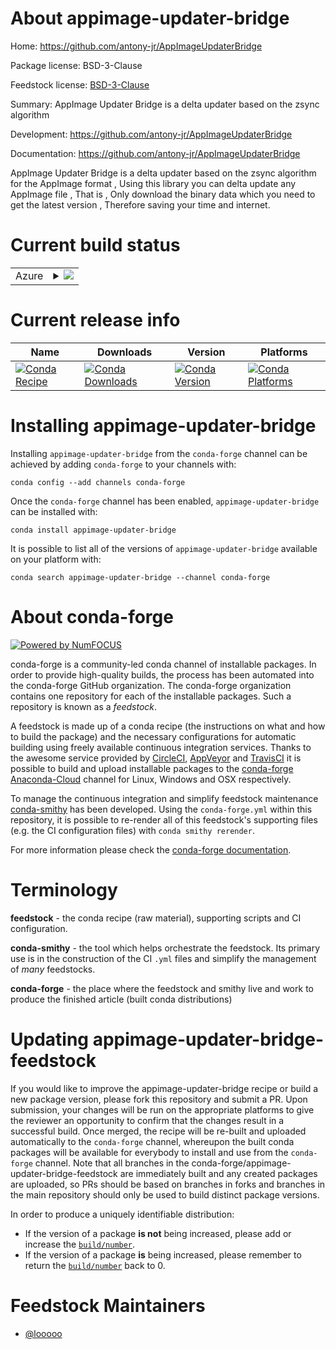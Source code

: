 About appimage-updater-bridge
=============================

Home: https://github.com/antony-jr/AppImageUpdaterBridge

Package license: BSD-3-Clause

Feedstock license: [BSD-3-Clause](https://github.com/conda-forge/appimage-updater-bridge-feedstock/blob/master/LICENSE.txt)

Summary: AppImage Updater Bridge is a delta updater based on the zsync algorithm

Development: https://github.com/antony-jr/AppImageUpdaterBridge

Documentation: https://github.com/antony-jr/AppImageUpdaterBridge

AppImage Updater Bridge is a delta updater based on the zsync algorithm for the AppImage format ,
Using this library you can delta update any AppImage file , That is ,
Only download the binary data which you need to get the latest version , Therefore saving your time and internet.


Current build status
====================


<table>
    
  <tr>
    <td>Azure</td>
    <td>
      <details>
        <summary>
          <a href="https://dev.azure.com/conda-forge/feedstock-builds/_build/latest?definitionId=10825&branchName=master">
            <img src="https://dev.azure.com/conda-forge/feedstock-builds/_apis/build/status/appimage-updater-bridge-feedstock?branchName=master">
          </a>
        </summary>
        <table>
          <thead><tr><th>Variant</th><th>Status</th></tr></thead>
          <tbody><tr>
              <td>linux_64</td>
              <td>
                <a href="https://dev.azure.com/conda-forge/feedstock-builds/_build/latest?definitionId=10825&branchName=master">
                  <img src="https://dev.azure.com/conda-forge/feedstock-builds/_apis/build/status/appimage-updater-bridge-feedstock?branchName=master&jobName=linux&configuration=linux_64_" alt="variant">
                </a>
              </td>
            </tr>
          </tbody>
        </table>
      </details>
    </td>
  </tr>
</table>

Current release info
====================

| Name | Downloads | Version | Platforms |
| --- | --- | --- | --- |
| [![Conda Recipe](https://img.shields.io/badge/recipe-appimage--updater--bridge-green.svg)](https://anaconda.org/conda-forge/appimage-updater-bridge) | [![Conda Downloads](https://img.shields.io/conda/dn/conda-forge/appimage-updater-bridge.svg)](https://anaconda.org/conda-forge/appimage-updater-bridge) | [![Conda Version](https://img.shields.io/conda/vn/conda-forge/appimage-updater-bridge.svg)](https://anaconda.org/conda-forge/appimage-updater-bridge) | [![Conda Platforms](https://img.shields.io/conda/pn/conda-forge/appimage-updater-bridge.svg)](https://anaconda.org/conda-forge/appimage-updater-bridge) |

Installing appimage-updater-bridge
==================================

Installing `appimage-updater-bridge` from the `conda-forge` channel can be achieved by adding `conda-forge` to your channels with:

```
conda config --add channels conda-forge
```

Once the `conda-forge` channel has been enabled, `appimage-updater-bridge` can be installed with:

```
conda install appimage-updater-bridge
```

It is possible to list all of the versions of `appimage-updater-bridge` available on your platform with:

```
conda search appimage-updater-bridge --channel conda-forge
```


About conda-forge
=================

[![Powered by NumFOCUS](https://img.shields.io/badge/powered%20by-NumFOCUS-orange.svg?style=flat&colorA=E1523D&colorB=007D8A)](http://numfocus.org)

conda-forge is a community-led conda channel of installable packages.
In order to provide high-quality builds, the process has been automated into the
conda-forge GitHub organization. The conda-forge organization contains one repository
for each of the installable packages. Such a repository is known as a *feedstock*.

A feedstock is made up of a conda recipe (the instructions on what and how to build
the package) and the necessary configurations for automatic building using freely
available continuous integration services. Thanks to the awesome service provided by
[CircleCI](https://circleci.com/), [AppVeyor](https://www.appveyor.com/)
and [TravisCI](https://travis-ci.com/) it is possible to build and upload installable
packages to the [conda-forge](https://anaconda.org/conda-forge)
[Anaconda-Cloud](https://anaconda.org/) channel for Linux, Windows and OSX respectively.

To manage the continuous integration and simplify feedstock maintenance
[conda-smithy](https://github.com/conda-forge/conda-smithy) has been developed.
Using the ``conda-forge.yml`` within this repository, it is possible to re-render all of
this feedstock's supporting files (e.g. the CI configuration files) with ``conda smithy rerender``.

For more information please check the [conda-forge documentation](https://conda-forge.org/docs/).

Terminology
===========

**feedstock** - the conda recipe (raw material), supporting scripts and CI configuration.

**conda-smithy** - the tool which helps orchestrate the feedstock.
                   Its primary use is in the construction of the CI ``.yml`` files
                   and simplify the management of *many* feedstocks.

**conda-forge** - the place where the feedstock and smithy live and work to
                  produce the finished article (built conda distributions)


Updating appimage-updater-bridge-feedstock
==========================================

If you would like to improve the appimage-updater-bridge recipe or build a new
package version, please fork this repository and submit a PR. Upon submission,
your changes will be run on the appropriate platforms to give the reviewer an
opportunity to confirm that the changes result in a successful build. Once
merged, the recipe will be re-built and uploaded automatically to the
`conda-forge` channel, whereupon the built conda packages will be available for
everybody to install and use from the `conda-forge` channel.
Note that all branches in the conda-forge/appimage-updater-bridge-feedstock are
immediately built and any created packages are uploaded, so PRs should be based
on branches in forks and branches in the main repository should only be used to
build distinct package versions.

In order to produce a uniquely identifiable distribution:
 * If the version of a package **is not** being increased, please add or increase
   the [``build/number``](https://docs.conda.io/projects/conda-build/en/latest/resources/define-metadata.html#build-number-and-string).
 * If the version of a package **is** being increased, please remember to return
   the [``build/number``](https://docs.conda.io/projects/conda-build/en/latest/resources/define-metadata.html#build-number-and-string)
   back to 0.

Feedstock Maintainers
=====================

* [@looooo](https://github.com/looooo/)

